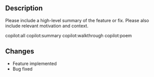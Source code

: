 ## Description

Please include a high-level summary of the feature or fix. Please also include relevant motivation and context.

copilot:all 
copilot:summary
copilot:walkthrough 
copilot:poem 

## Changes
  
- Feature implemented
- Bug fixed
